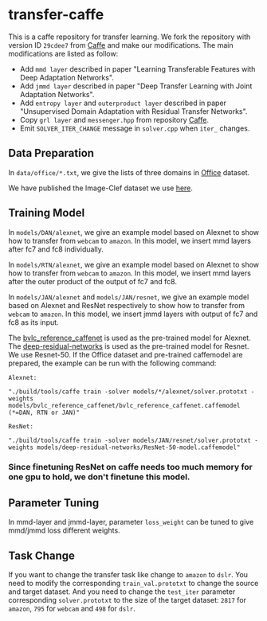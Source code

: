 # transfer-caffe

This is a caffe repository for transfer learning. We fork the repository with version ID `29cdee7` from [Caffe](https://github.com/BVLC/caffe) and make our modifications. The main modifications are listed as follow:

- Add `mmd layer` described in paper "Learning Transferable Features with Deep Adaptation Networks".
- Add `jmmd layer` described in paper "Deep Transfer Learning with Joint Adaptation Networks".
- Add `entropy layer` and `outerproduct layer` described in paper "Unsupervised Domain Adaptation with Residual Transfer Networks".
- Copy `grl layer` and `messenger.hpp` from repository [Caffe](https://github.com/ddtm/caffe/tree/grl).
- Emit `SOLVER_ITER_CHANGE` message in `solver.cpp` when `iter_` changes.

Data Preparation
---------------
In `data/office/*.txt`, we give the lists of three domains in [Office](https://cs.stanford.edu/~jhoffman/domainadapt/#datasets_code) dataset.

We have published the Image-Clef dataset we use [here](https://drive.google.com/file/d/0B9kJH0-rJ2uRS3JILThaQXJhQlk/view?usp=sharing).

Training Model
---------------

In `models/DAN/alexnet`, we give an example model based on Alexnet to show how to transfer from `webcam` to `amazon`. In this model, we insert mmd layers after fc7 and fc8 individually.


In `models/RTN/alexnet`, we give an example model based on Alexnet to show how to transfer from `webcam` to `amazon`. In this model, we insert mmd layers after the outer product of the output of fc7 and fc8.

In `models/JAN/alexnet` and `models/JAN/resnet`, we give an example model based on Alexnet and ResNet respectively to show how to transfer from `webcam` to `amazon`. In this model, we insert jmmd layers with output of fc7 and fc8 as its input.

The [bvlc\_reference\_caffenet](http://dl.caffe.berkeleyvision.org/bvlc_reference_caffenet.caffemodel) is used as the pre-trained model for Alexnet. The [deep-residual-networks](https://github.com/KaimingHe/deep-residual-networks) is used as the pre-trained model for Resnet. We use Resnet-50. If the Office dataset and pre-trained caffemodel are prepared, the example can be run with the following command:
```
Alexnet:

"./build/tools/caffe train -solver models/*/alexnet/solver.prototxt -weights models/bvlc_reference_caffenet/bvlc_reference_caffenet.caffemodel (*=DAN, RTN or JAN)"
```
```
ResNet:

"./build/tools/caffe train -solver models/JAN/resnet/solver.prototxt -weights models/deep-residual-networks/ResNet-50-model.caffemodel"
```

### Since finetuning ResNet on caffe needs too much memory for one gpu to hold, we don't finetune this model. 

Parameter Tuning
---------------
In mmd-layer and jmmd-layer, parameter `loss_weight` can be tuned to give mmd/jmmd loss different weights.

Task Change
---------------
If you want to change the transfer task like change to `amazon` to `dslr`. You need to modify the corresponding `train_val.prototxt` to change the source and target dataset. And you need to change the `test_iter` parameter corresponding `solver.prototxt` to the size of the target dataset: `2817` for `amazon`, `795` for `webcam` and `498` for `dslr`. 
